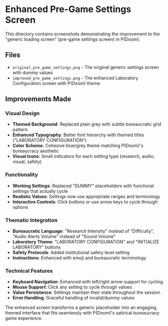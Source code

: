 # Enhanced Pre-Game Settings Screen

This directory contains screenshots demonstrating the improvement to the "generic loading screen" (pre-game settings screen) in P(Doom).

## Files

- `original_pre_game_settings.png` - The original generic settings screen with dummy values
- `improved_pre_game_settings.png` - The enhanced Laboratory Configuration screen with P(Doom) theme

## Improvements Made

### Visual Design
- **Themed Background**: Replaced plain grey with subtle bureaucratic grid pattern
- **Enhanced Typography**: Better font hierarchy with themed titles ("LABORATORY CONFIGURATION")
- **Color Scheme**: Cohesive blue/grey theme matching P(Doom)'s bureaucracy aesthetic
- **Visual Icons**: Small indicators for each setting type (research, audio, visual, safety)

### Functionality
- **Working Settings**: Replaced "DUMMY" placeholders with functional settings that actually cycle
- **Realistic Values**: Settings now use appropriate ranges and terminology
- **Interactive Controls**: Click buttons or use arrow keys to cycle through options

### Thematic Integration
- **Bureaucratic Language**: "Research Intensity" instead of "Difficulty", "Audio Alerts Volume" instead of "Sound Volume"
- **Laboratory Theme**: "LABORATORY CONFIGURATION" and "INITIALIZE LABORATORY" buttons
- **Safety Protocols**: Added institutional safety level setting
- **Instructions**: Enhanced with emoji and bureaucratic terminology

### Technical Features
- **Keyboard Navigation**: Enhanced with left/right arrow support for cycling
- **Mouse Support**: Click any setting to cycle through values
- **Value Persistence**: Settings maintain their state throughout the session
- **Error Handling**: Graceful handling of invalid/dummy values

The enhanced screen transforms a generic placeholder into an engaging, themed interface that fits seamlessly with P(Doom)'s satirical bureaucracy game experience.